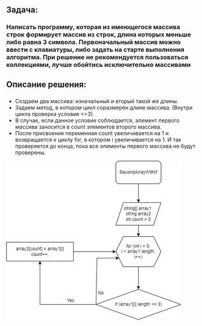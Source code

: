 ## Задача:
### Написать программу, которая из имеющегося массива строк формирует массив из строк, длина которых меньше либо равна 3 символа. Первоначальный массив можно ввести с клавиатуры, либо задать на старте выполнения алгоритма. При решение не рекомендуется пользоваться коллекциями, лучше обойтись исключительно массивами

## Описание решения:
### 
* Создаем два массива: изначальный и вторый такой же длины. 
* Задаем метод, в котором цикл соразмерен длине массива. (Внутри цикла проверка условия <=3). 
* В случае, если данное условие соблюдается, элемент первого массива заносится в count элементов второго массива. 
* После присвоения переменная count увеличивается на 1 и возвращается к циклу for, в котором i увеличивается на 1. И так проверяется до конца, пока все элементы первого массива не будут проверены.

![Algorithm file](algorithm.jpg)